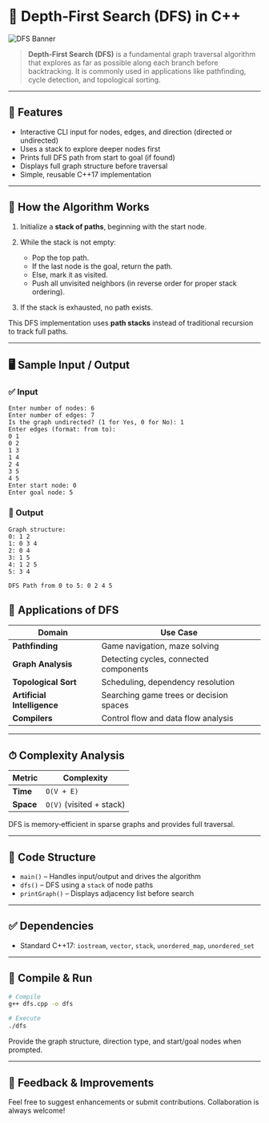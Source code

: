 # 🌲 Depth‑First Search (DFS) in C++

![DFS Banner](https://upload.wikimedia.org/wikipedia/commons/7/7f/Depth-First-Search.gif)

> **Depth‑First Search (DFS)** is a fundamental graph traversal algorithm that explores as far as possible along each branch before backtracking. It is commonly used in applications like pathfinding, cycle detection, and topological sorting.

---

## 📌 Features

* Interactive CLI input for nodes, edges, and direction (directed or undirected)
* Uses a stack to explore deeper nodes first
* Prints full DFS path from start to goal (if found)
* Displays full graph structure before traversal
* Simple, reusable C++17 implementation

---

## 🔧 How the Algorithm Works

1. Initialize a **stack of paths**, beginning with the start node.
2. While the stack is not empty:

   * Pop the top path.
   * If the last node is the goal, return the path.
   * Else, mark it as visited.
   * Push all unvisited neighbors (in reverse order for proper stack ordering).
3. If the stack is exhausted, no path exists.

This DFS implementation uses **path stacks** instead of traditional recursion to track full paths.

---

## 🖥 Sample Input / Output

### ✅ Input

```
Enter number of nodes: 6
Enter number of edges: 7
Is the graph undirected? (1 for Yes, 0 for No): 1
Enter edges (format: from to):
0 1
0 2
1 3
1 4
2 4
3 5
4 5
Enter start node: 0
Enter goal node: 5
```

### 🔽 Output

```
Graph structure:
0: 1 2
1: 0 3 4
2: 0 4
3: 1 5
4: 1 2 5
5: 3 4

DFS Path from 0 to 5: 0 2 4 5
```

## 🚀 Applications of DFS

| Domain                      | Use Case                                |
| --------------------------- | --------------------------------------- |
| **Pathfinding**             | Game navigation, maze solving           |
| **Graph Analysis**          | Detecting cycles, connected components  |
| **Topological Sort**        | Scheduling, dependency resolution       |
| **Artificial Intelligence** | Searching game trees or decision spaces |
| **Compilers**               | Control flow and data flow analysis     |

---

## ⏱ Complexity Analysis

| Metric    | Complexity               |
| --------- | ------------------------ |
| **Time**  | `O(V + E)`               |
| **Space** | `O(V)` (visited + stack) |

DFS is memory‑efficient in sparse graphs and provides full traversal.

---

## 📄 Code Structure

* `main()` – Handles input/output and drives the algorithm
* `dfs()` – DFS using a `stack` of node paths
* `printGraph()` – Displays adjacency list before search

---

## ✅ Dependencies

* Standard C++17: `iostream`, `vector`, `stack`, `unordered_map`, `unordered_set`

---

## 🧪 Compile & Run

```bash
# Compile
g++ dfs.cpp -o dfs

# Execute
./dfs
```

Provide the graph structure, direction type, and start/goal nodes when prompted.

---

## 🙌 Feedback & Improvements

Feel free to suggest enhancements or submit contributions. Collaboration is always welcome!